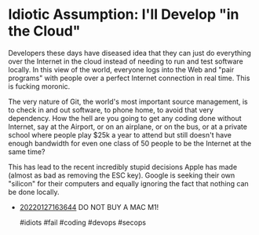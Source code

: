 # Idiotic Assumption: I'll Develop "in the Cloud"

Developers these days have diseased idea that they can just do
everything over the Internet in the cloud instead of needing to run and
test software locally. In this view of the world, everyone logs into the
Web and "pair programs" with people over a perfect Internet connection
in real time. This is fucking moronic. 

The very nature of Git, the world's most important source management, is
to check in and out software, to phone home, to avoid that very
dependency. How the hell are you going to get any coding done without
Internet, say at the Airport, or on an airplane, or on the bus, or at a
private school where people play \$25k a year to attend but still
doesn't have enough bandwidth for even one class of 50 people to be the
Internet at the same time?

This has lead to the recent incredibly stupid decisions Apple has made
(almost as bad as removing the ESC key). Google is seeking their own
"silicon" for their computers and equally ignoring the fact that nothing
can be done locally. 

* [20220127163644](/20220127163644/) DO NOT BUY A MAC M1!

    #idiots #fail #coding #devops #secops
